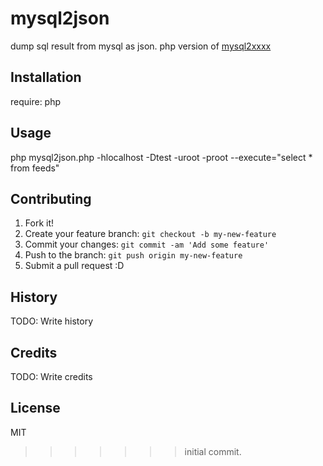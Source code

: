 # mysql2json

dump sql result from mysql as json.
php version of [mysql2xxxx](https://github.com/seamusabshere/mysql2xxxx)

## Installation

require: php

## Usage

php mysql2json.php -hlocalhost -Dtest -uroot -proot --execute="select * from feeds" 

## Contributing

1. Fork it!
2. Create your feature branch: `git checkout -b my-new-feature`
3. Commit your changes: `git commit -am 'Add some feature'`
4. Push to the branch: `git push origin my-new-feature`
5. Submit a pull request :D

## History

TODO: Write history

## Credits

TODO: Write credits

## License

MIT
>>>>>>> initial commit.
